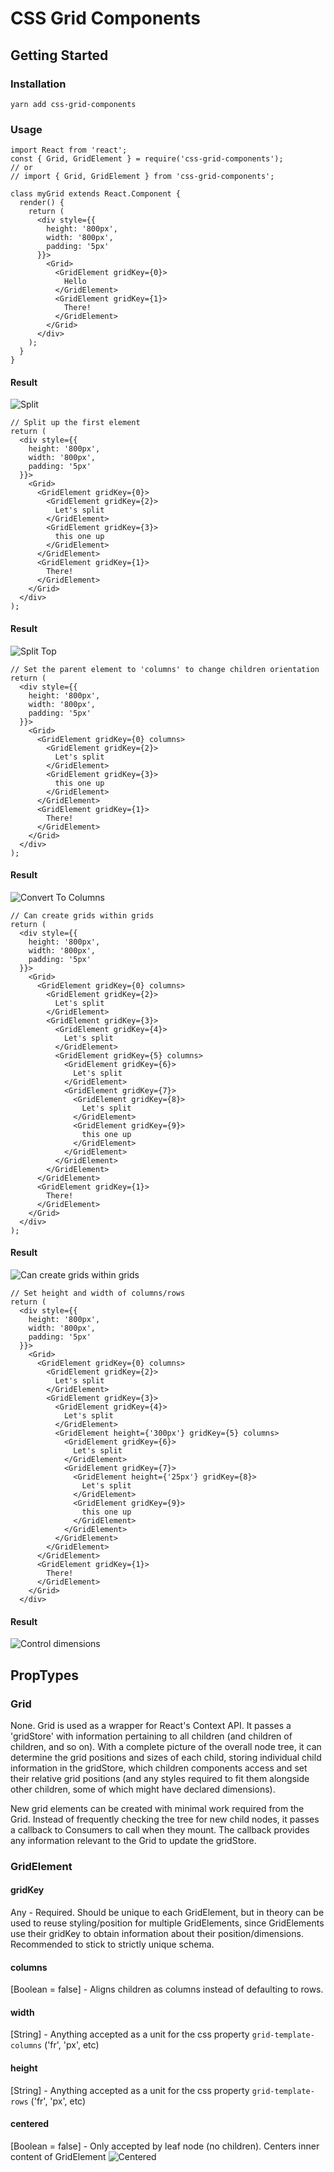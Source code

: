 # CSS Grid Components

## Getting Started

### Installation

```
yarn add css-grid-components
```

### Usage

```
import React from 'react';
const { Grid, GridElement } = require('css-grid-components');
// or
// import { Grid, GridElement } from 'css-grid-components';

class myGrid extends React.Component {
  render() {
    return (
      <div style={{
        height: '800px',
        width: '800px',
        padding: '5px'
      }}>
        <Grid>
          <GridElement gridKey={0}>
            Hello
          </GridElement>
          <GridElement gridKey={1}>
            There!
          </GridElement>
        </Grid>
      </div>
    );
  }
}
```
#### Result
![Split](docs/splitX2.png "Split")

```
// Split up the first element
return (
  <div style={{
    height: '800px',
    width: '800px',
    padding: '5px'
  }}>
    <Grid>
      <GridElement gridKey={0}>
        <GridElement gridKey={2}>
          Let's split
        </GridElement>
        <GridElement gridKey={3}>
          this one up
        </GridElement>
      </GridElement>
      <GridElement gridKey={1}>
        There!
      </GridElement>
    </Grid>
  </div>
);
```
#### Result
![Split Top](docs/split_top.png "Split Top")

```
// Set the parent element to 'columns' to change children orientation
return (
  <div style={{
    height: '800px',
    width: '800px',
    padding: '5px'
  }}>
    <Grid>
      <GridElement gridKey={0} columns>
        <GridElement gridKey={2}>
          Let's split
        </GridElement>
        <GridElement gridKey={3}>
          this one up
        </GridElement>
      </GridElement>
      <GridElement gridKey={1}>
        There!
      </GridElement>
    </Grid>
  </div>
);
```
#### Result
![Convert To Columns](docs/convert_columns.png "Convert To Columns")
```
// Can create grids within grids
return (
  <div style={{
    height: '800px',
    width: '800px',
    padding: '5px'
  }}>
    <Grid>
      <GridElement gridKey={0} columns>
        <GridElement gridKey={2}>
          Let's split
        </GridElement>
        <GridElement gridKey={3}>
          <GridElement gridKey={4}>
            Let's split
          </GridElement>
          <GridElement gridKey={5} columns>
            <GridElement gridKey={6}>
              Let's split
            </GridElement>
            <GridElement gridKey={7}>
              <GridElement gridKey={8}>
                Let's split
              </GridElement>
              <GridElement gridKey={9}>
                this one up
              </GridElement>
            </GridElement>
          </GridElement>
        </GridElement>
      </GridElement>
      <GridElement gridKey={1}>
        There!
      </GridElement>
    </Grid>
  </div>
);
```
#### Result
![Can create grids within grids](docs/go_deeper.png "Can create grids within grids")

```
// Set height and width of columns/rows
return (
  <div style={{
    height: '800px',
    width: '800px',
    padding: '5px'
  }}>
    <Grid>
      <GridElement gridKey={0} columns>
        <GridElement gridKey={2}>
          Let's split
        </GridElement>
        <GridElement gridKey={3}>
          <GridElement gridKey={4}>
            Let's split
          </GridElement>
          <GridElement height={'300px'} gridKey={5} columns>
            <GridElement gridKey={6}>
              Let's split
            </GridElement>
            <GridElement gridKey={7}>
              <GridElement height={'25px'} gridKey={8}>
                Let's split
              </GridElement>
              <GridElement gridKey={9}>
                this one up
              </GridElement>
            </GridElement>
          </GridElement>
        </GridElement>
      </GridElement>
      <GridElement gridKey={1}>
        There!
      </GridElement>
    </Grid>
  </div>
```
#### Result
![Control dimensions](docs/adjust_style.png "Control dimensions")

## PropTypes

### Grid
None. Grid is used as a wrapper for React's Context API. It passes a 'gridStore' with information pertaining to all children (and children of children, and so on). With a complete picture of the overall node tree, it can determine the grid positions and sizes of each child, storing individual child information in the gridStore, which children components access and set their relative grid positions (and any styles required to fit them alongside other children, some of which might have declared dimensions).

New grid elements can be created with minimal work required from the Grid. Instead of frequently checking the tree for new child nodes, it passes a callback to Consumers to call when they mount. The callback provides any information relevant to the Grid to update the gridStore.

### GridElement
#### gridKey
Any - Required. Should be unique to each GridElement, but in theory can be used to reuse styling/position for multiple GridElements, since GridElements use their gridKey to obtain information about their position/dimensions. Recommended to stick to strictly unique schema.
#### columns
[Boolean = false] - Aligns children as columns instead of defaulting to rows.
#### width
[String] - Anything accepted as a unit for the css property `grid-template-columns` ('fr', 'px', etc)
#### height
[String] - Anything accepted as a unit for the css property `grid-template-rows` ('fr', 'px', etc)
#### centered
[Boolean = false] - Only accepted by leaf node (no children). Centers inner content of GridElement
![Centered](docs/centered.png "Centered")